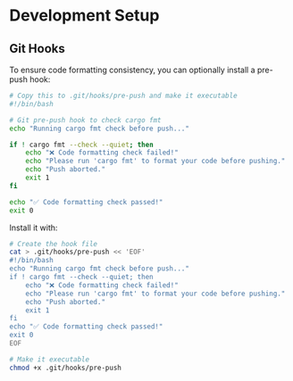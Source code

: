 # Development Setup

## Git Hooks

To ensure code formatting consistency, you can optionally install a pre-push hook:

```bash
# Copy this to .git/hooks/pre-push and make it executable
#!/bin/bash

# Git pre-push hook to check cargo fmt
echo "Running cargo fmt check before push..."

if ! cargo fmt --check --quiet; then
    echo "❌ Code formatting check failed!"
    echo "Please run 'cargo fmt' to format your code before pushing."
    echo "Push aborted."
    exit 1
fi

echo "✅ Code formatting check passed!"
exit 0
```

Install it with:
```bash
# Create the hook file
cat > .git/hooks/pre-push << 'EOF'
#!/bin/bash
echo "Running cargo fmt check before push..."
if ! cargo fmt --check --quiet; then
    echo "❌ Code formatting check failed!"
    echo "Please run 'cargo fmt' to format your code before pushing."
    echo "Push aborted."
    exit 1
fi
echo "✅ Code formatting check passed!"
exit 0
EOF

# Make it executable
chmod +x .git/hooks/pre-push
```
